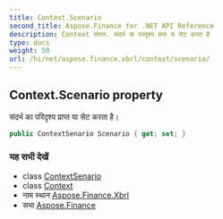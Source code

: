 ```yaml
---
title: Context.Scenario
second_title: Aspose.Finance for .NET API Reference
description: Context संपत्त. संदर्भ क परदृश्य प्रप्त य सेट करत है
type: docs
weight: 50
url: /hi/net/aspose.finance.xbrl/context/scenario/
---
```

## Context.Scenario property

संदर्भ का परिदृश्य प्राप्त या सेट करता है।

```csharp
public ContextSenario Scenario { get; set; }
```

### यह सभी देखें

* class [ContextSenario](../../contextsenario/)
* class [Context](../)
* नाम स्थान [Aspose.Finance.Xbrl](../../context/)
* सभा [Aspose.Finance](../../../)


